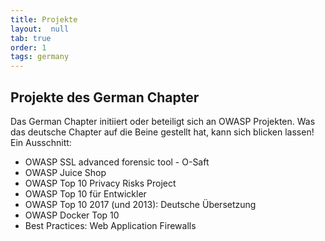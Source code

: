 ```yaml
---
title: Projekte
layout:  null
tab: true
order: 1
tags: germany
---
```


## Projekte des German Chapter

Das German Chapter initiiert oder beteiligt sich an OWASP Projekten. Was
das deutsche Chapter auf die Beine gestellt hat, kann sich blicken
lassen! Ein Ausschnitt:

* OWASP SSL advanced forensic tool - O-Saft
* OWASP Juice Shop
* OWASP Top 10 Privacy Risks Project
* OWASP Top 10 für Entwickler
* OWASP Top 10 2017 (und 2013): Deutsche Übersetzung
* OWASP Docker Top 10
* Best Practices: Web Application Firewalls
